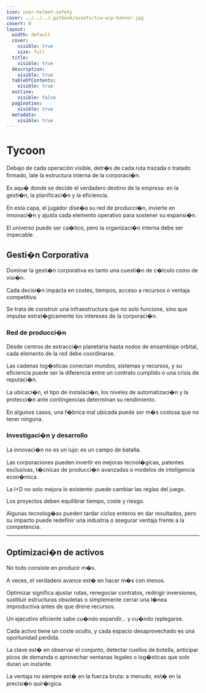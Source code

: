 ```yaml
---
icon: user-helmet-safety
cover: ../../../.gitbook/assets/tcw-wip-banner.jpg
coverY: 0
layout:
  width: default
  cover:
    visible: true
    size: full
  title:
    visible: true
  description:
    visible: true
  tableOfContents:
    visible: true
  outline:
    visible: false
  pagination:
    visible: true
  metadata:
    visible: true
---
```


# Tycoon

Debajo de cada operación visible, detr�s de cada ruta trazada o tratado firmado, late la estructura interna de la corporaci�n.

Es aqu� donde se decide el verdadero destino de la empresa: en la gesti�n, la planificaci�n y la eficiencia.

En esta capa, el jugador dise�a su red de producci�n, invierte en innovaci�n y ajusta cada elemento operativo para sostener su expansi�n.

El universo puede ser ca�tico, pero la organizaci�n interna debe ser impecable.

## Gesti�n Corporativa

Dominar la gesti�n corporativa es tanto una cuesti�n de c�lculo como de visi�n.

Cada decisi�n impacta en costes, tiempos, acceso a recursos o ventaja competitiva.

Se trata de construir una infraestructura que no solo funcione, sino que impulse estrat�gicamente los intereses de la corporaci�n.

### Red de producci�n

Desde centros de extracci�n planetaria hasta nodos de ensamblaje orbital, cada elemento de la red debe coordinarse.

Las cadenas log�sticas conectan mundos, sistemas y recursos, y su eficiencia puede ser la diferencia entre un contrato cumplido o una crisis de reputaci�n.

La ubicaci�n, el tipo de instalaci�n, los niveles de automatizaci�n y la protecci�n ante contingencias determinan su rendimiento.

En algunos casos, una f�brica mal ubicada puede ser m�s costosa que no tener ninguna.

### Investigaci�n y desarrollo

La innovaci�n no es un lujo: es un campo de batalla.

Las corporaciones pueden invertir en mejoras tecnol�gicas, patentes exclusivas, t�cnicas de producci�n avanzadas o modelos de inteligencia econ�mica.

La I+D no solo mejora lo existente: puede cambiar las reglas del juego.

Los proyectos deben equilibrar tiempo, coste y riesgo.

Algunas tecnolog�as pueden tardar ciclos enteros en dar resultados, pero su impacto puede redefinir una industria o asegurar ventaja frente a la competencia.

***

## Optimizaci�n de activos

No todo consiste en producir m�s.

A veces, el verdadero avance est� en hacer m�s con menos.

Optimizar significa ajustar rutas, renegociar contratos, redirigir inversiones, sustituir estructuras obsoletas o simplemente cerrar una l�nea improductiva antes de que drene recursos.

Un ejecutivo eficiente sabe cu�ndo expandir... y cu�ndo replegarse.

Cada activo tiene un coste oculto, y cada espacio desaprovechado es una oportunidad perdida.

La clave est� en observar el conjunto, detectar cuellos de botella, anticipar picos de demanda o aprovechar ventanas legales o log�sticas que solo duran un instante.

La ventaja no siempre est� en la fuerza bruta: a menudo, est� en la precisi�n quir�rgica.
